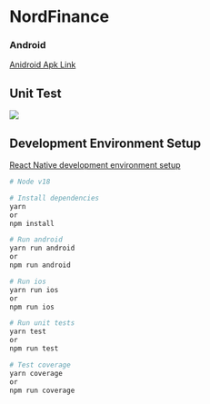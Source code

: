 # NordFinance

### Android

[Anidroid Apk Link](https://drive.google.com/file/d/1GMhQhfsXOoJcJOBo58aRxpfeQivfEFyo/view)

## Unit Test

<img src="https://iili.io/HPgXGgj.png"/>

## Development Environment Setup

[React Native development environment setup](https://reactnative.dev/docs/environment-setup)

```bash
# Node v18
```

```bash
# Install dependencies
yarn
or
npm install
```

```bash
# Run android
yarn run android
or
npm run android
```

```bash
# Run ios
yarn run ios
or
npm run ios
```

```bash
# Run unit tests
yarn test
or
npm run test
```

```bash
# Test coverage
yarn coverage
or
npm run coverage
```
